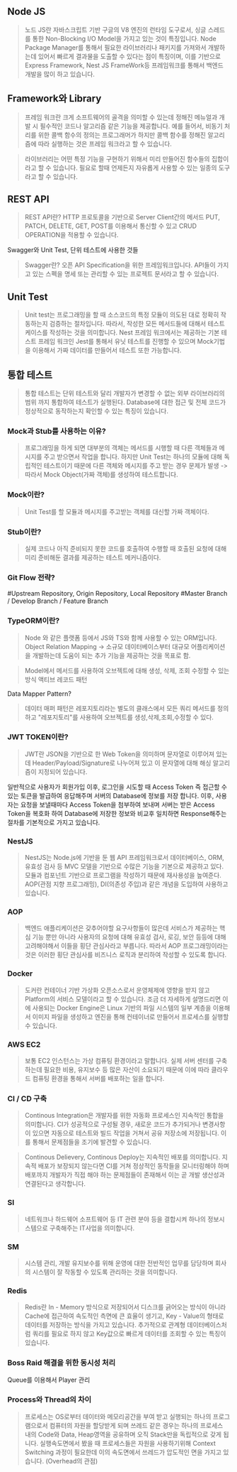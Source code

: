 ## Node JS

> 노드 JS란 자바스크립트 기반 구글의 V8 엔진의 런타임 도구로서, 싱글 스레드를 통한 Non-Blocking I/O Model을 가지고 있는 것이 특징입니다.
> Node Package Manager를 통해서 필요한 라이브러리나 패키지를 가져와서 개발하는데 있어서 빠르게 결과물을 도출할 수 있다는 점이 특징이며,
> 이를 기반으로 Express Framework, Nest JS FrameWork등 프레임워크를 통해서 백엔드 개발을 많이 하고 있습니다.

## Framework와 Library

> 프레임 워크란 크게 소프트웨어의 골격을 의미할 수 있는데 정해진 메뉴얼과 개발 시 필수적인 코드나 알고리즘 같은 기능을 제공합니다. 예를 들어서, 비동기 처리를 위한 콜백 함수의 정의는 프로그래머가 하지만 콜백 함수를 정해진 알고리즘에 따라 실행하는 것은 프레임 워크라고 할 수 있습니다.

> 라이브러리는 어떤 특정 기능을 구현하기 위해서 미리 만들어진 함수들의 집합이라고 할 수 있습니다. 필요로 할때 언제든지 자유롭게 사용할 수 있는 일종의 도구라고 할 수 있습니다.

## REST API

> REST API란? HTTP 프로토콜을 기반으로 Server Client간의 메서드 PUT, PATCH, DELETE, GET, POST를 이용해서 통신할 수 있고 CRUD OPERATION을 적용할 수 있습니다.

Swagger와 Unit Test, 단위 테스트에 사용한 것들

> Swagger란? 오픈 API Specification을 위한 프레임워크입니다. API들이 가지고 있는 스펙을 명세 또는 관리할 수 있는 프로젝트 문서라고 할 수 있습니다.

## Unit Test

> Unit test는 프로그래밍을 할 때 소스코드의 특정 모듈이 의도된 대로 정확히 작동하는지 검증하는 절차입니다. 따라서, 작성한 모든 메서드들에 대해서 테스트케이스를 작성하는 것을 의미합니다.
> Nest 프레임 워크에서는 제공하는 기본 테스트 프레임 워크인 Jest를 통해서 유닛 테스트를 진행할 수 있으며 Mock기법을 이용해서 가짜 데이터를 만들어서 테스트 또한 가능합니다.

## 통합 테스트

> 통합 테스트는 단위 테스트와 달리 개발자가 변경할 수 없는 외부 라이브러리의 범위 까지 통합하여 테스트가 실행된다. Database에 대한 접근 및 전체 코드가 정상적으로 동작하는지 확인할 수 있는 특징이 있습니다.

### Mock과 Stub를 사용하는 이유?

> 프로그래밍을 하게 되면 대부분의 객체는 메서드를 시행할 때 다른 객체들과 메시지를 주고 받으면서 작업을 합니다. 하지만 Unit Test는 하나의 모듈에 대해 독립적인 테스트이기 때문에 다른 객체와 메시지를 주고 받는 경우 문제가 발생
> -> 따라서 Mock Object(가짜 객체)를 생성하여 테스트합니다.

### Mock이란?

> Unit Test를 할 모듈과 메시지를 주고받는 객체를 대신할 가짜 객체이다.

### Stub이란?

> 실제 코드나 아직 준비되지 못한 코드를 호출하여 수행할 때 호출된 요청에 대해 미리 준비해둔 결과를 제공하는 테스트 메커니즘이다.

### Git Flow 전략?

#Upstream Repository, Origin Repository, Local Repository
#Master Branch / Develop Branch / Feature Branch

### TypeORM이란?

> Node 와 같은 플랫폼 등에서 JS와 TS와 함께 사용할 수 있는 ORM입니다.
> Object Relation Mapping -> 소규모 데이터베이스부터 대규모 어플리케이션을 개발하는데 도움이 되는 추가 기능을 제공하는 것을 목표로 함.

> Model에서 메서드를 사용하여 오브젝트에 대해 생성, 삭제, 조회 수정할 수 있는 방식
> 액티브 레코드 패턴

Data Mapper Pattern?

> 데이터 매퍼 패턴은 레포지토리라는 별도의 클래스에서 모든 쿼리 메서드를 정의하고 "레포지토리"를 사용하여 오브젝트를 생성,삭제,조회,수정할 수 있다.

### JWT TOKEN이란?

> JWT란 JSON을 기반으로 한 Web Token을 의미하며 문자열로 이루어져 있는데 Header/Payload/Signature로 나누어져 있고 이 문자열에 대해 해싱 알고리즘이 지정되어 있습니다.

일반적으로 사용자가 회원가입 이후, 로그인을 시도할 때 Access Token 즉 접근할 수 있는 토큰을 발급하여 응답해주며 서버의 Database에 정보를 저장 합니다. 이후, 사용자는 요청을 보낼때마다 Access Token을 첨부하여 보내며 서버는 받은 Access Token을 복호화 하여 Database에 저장한 정보와 비교후 일치하면 Response해주는 절차를 기본적으로 가지고 있습니다.

### NestJS

> NestJS는 Node.js에 기반을 둔 웹 API 프레임워크로서 데이터베이스, ORM, 유효성 검사 등 MVC 모델을 기반으로 수많은 기능을 기본으로 제공하고 있다. 모듈과 컴포넌트 기반으로 프로그램을 작성하기 때문에 재사용성을 높여준다.
> AOP(관점 지향 프로그래밍), DI(의존성 주입)과 같은 개념을 도입하여 사용하고 있습니다.

### AOP

> 백엔드 애플리케이션은 갖추어야할 요구사항들이 많은데 서비스가 제공하는 핵심 기능 뿐만 아니라 사용자의 요청에 대해 유효성 검사, 로깅, 보안 등등에 대해 고려해야해서 이들을 횡단 관심사라고 부릅니다. 따라서 AOP 프로그래밍이라는 것은 이러한 횡단 관심사를 비즈니스 로직과 분리하여 작성할 수 있도록 합니다.

### Docker

> 도커란 컨테이너 기반 가상화 오픈소스로서 운영체제에 영향을 받지 않고 Platform의 서비스 모델이라고 할 수 있습니다. 조금 더 자세하게 설명드리면 이에 사용되는 Docker Engine은 Linux 기반의 파일 시스템의 일부 계층을 이용해서 이미지 파일을 생성하고 엔진을 통해 컨테이너로 만들어서 프로세스를 실행할 수 있습니다.

### AWS EC2

> 보통 EC2 인스턴스는 가상 컴퓨팅 환경이라고 말합니다. 실제 서버 센터를 구축하는데 필요한 비용, 유지보수 등 많은 자산이 소요되기 때문에 이에 따라 클라우드 컴퓨팅 환경을 통해서 서버를 배포하는 일을 합니다.

### CI / CD 구축

> Continous Integration은 개발자를 위한 자동화 프로세스인 지속적인 통합을 의미합니다. CI가 성공적으로 구성될 경우, 새로운 코드가 추가되거나 변경사항이 있으면 자동으로 테스트와 빌드 작업을 거쳐서 공유 저장소에 저장됩니다. 이를 통해서 문제점들을 조기에 발견할 수 있습니다.

> Continous Delievery, Continous Deploy는 지속적인 배포를 의미합니다. 지속적 배포가 보장되지 않는다면 CI를 거쳐 정상적인 동작들을 모니터링해야 하며 배포까지 개발자가 직접 해야 하는 문제점들이 존재해서 이는 곧 개발 생산성과 연결된다고 생각합니다.

### SI

> 네트워크나 하드웨어 소프트웨어 등 IT 관련 분야 등을 결합시켜 하나의 정보시스템으로 구축해주는 IT사업을 의미합니다.

### SM

> 시스템 관리, 개발 유지보수를 위해 운영에 대한 전반적인 업무를 담당하며 회사의 시스템이 잘 작동할 수 있도록 관리하는 것을 의미합니다.

### Redis

> Redis란 In - Memory 방식으로 저장되어서 디스크를 긁어오는 방식이 아니라 Cache에 접근하여 속도적인 측면에 큰 효율이 생기고, Key - Value의 형태로 데이터를 저장하는 방식을 가지고 있습니다. 추가적으로 관계형 데이터베이스처럼 쿼리를 필요로 하지 않고 Key값으로 빠르게 데이터를 조회할 수 있는 특징이 있습니다.

### Boss Raid 해결을 위한 동시성 처리

Queue를 이용해서 Player 관리

### Process와 Thread의 차이

> 프로세스는 OS로부터 데이터와 메모리공간을 부여 받고 실행되는 하나의 프로그램으로서 컴퓨터의 자원을 할당받게 되며 쓰레드 같은 경우는 하나의 프로세스 내의 Code와 Data, Heap영역을 공유하며 오직 Stack만을 독립적으로 갖게 됩니다. 실행속도면에서 봤을 때 프로세스들은 자원을 사용하기위해 Context Switching 과정이 필요한데 이의 속도면에서 쓰레드가 압도적인 면을 가지고 있습니다.
> (Overhead의 관점)


